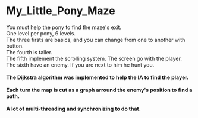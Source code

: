 # My_Little_Pony_Maze
You must help the pony to find the maze's exit.<br>
One level per pony, 6 levels.<br>
The three firsts are basics, and you can change from one to another with button.<br>
The fourth is taller.<br>
The fifth implement the scrolling system. The screen go with the player.<br>
The sixth have an enemy. If you are next to him he hunt you.<br><br><strong>
The Dijkstra algorithm was implemented to help the IA to find the player.<br><br>
Each turn the map is cut as a graph arround the enemy's position to find a path.<br><br>
A lot of multi-threading and synchronizing to do that.</strong>
